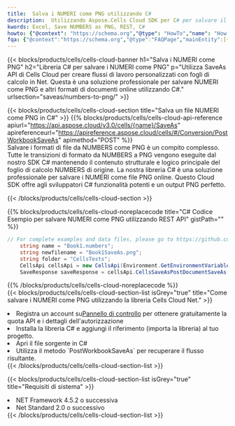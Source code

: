 ```yaml
---
title:  Salva i NUMERI come PNG utilizzando C#
description:  Utilizzando Aspose.Cells Cloud SDK per C# per salvare il file in formato NUMERI come file in formato PNG.
kwords: Excel, Save NUMBERS as PNG, REST, C#
howto: {"@context": "https://schema.org","@type": "HowTo","name": "How to save NUMBERS as PNG using the Cells Cloud Net library.","description": "How to save NUMBERS as PNG using the Cells Cloud Net library.","image": {"@type": "ImageObject"},"url": "/net/saveas/numbers-to-png/","step": [{ "@type": "HowToStep","name": "How to save NUMBERS as PNG using the Cells Cloud Net library. step 1", "image": {"@type": "ImageObject",},"url": "/net/saveas/numbers-to-png/","text": "Register an account at <a href='https://dashboard.aspose.cloud/'>Dashboard</a> to get free API quota & authorization details",},{ "@type": "HowToStep","name": "How to save NUMBERS as PNG using the Cells Cloud Net library. step 1", "image": {"@type": "ImageObject",},"url": "/net/saveas/numbers-to-png/","text": "Install C# library and add the reference (import the library) to your project.",},{ "@type": "HowToStep","name": "How to save NUMBERS as PNG using the Cells Cloud Net library. step 1", "image": {"@type": "ImageObject",},"url": "/net/saveas/numbers-to-png/","text": "Open the source file in C#",},{ "@type": "HowToStep","name": "How to save NUMBERS as PNG using the Cells Cloud Net library. step 1", "image": {"@type": "ImageObject",},"url": "/net/saveas/numbers-to-png/","text": "Use the `PostWorkbookSaveAs` method to retrieve the resulting stream.",}, ],"supply": {"@type": "HowToSupply","name": "document"},"tool": [{"@type": "HowToTool","name": "Visual Studio, Visual Studio Code, Rider"},{"@type": "HowToTool","name": "Aspose Cells"}],"totalTime": "PT6M"}
fqa: {"@context":"https://schema.org","@type":"FAQPage","mainEntity":[{"@type":"Question","name":"Why save file as other formats file in C# using REST API?","acceptedAnswer":{"@type":"Answer","text":"Documents are encoded in many ways, and some files may be incompatible with the software you use. To open and read such files, just save them as appropriate file formats.<br/><ol><li>Install .NET SDK and add the reference (import the library) to your project.</li><li>Open the source file in C# using REST API.</li><li>Call the PostWorkbookSaveAsRequest() method, passing an output filename with required extension.</li><li>Get the result of save as a separate file.</li></ol>"}},{"@type":"Question","name":"What file formats can I save as with your C# library?","acceptedAnswer":{"@type":"Answer","text":"We support a variety of file formats for conversion using .NET library, including XLSX, Excel, xls , PDF, CSV, HTML, Markdown, XML, PNG, JPG, TIFF, Json, TXT and many more."}},{"@type":"Question","name":"What is the maximum allowed file size for conversion using this .NET library?","acceptedAnswer":{"@type":"Answer","text":"There are no file size limits for format conversions using .NET library."}}]}
---
```

{{< blocks/products/cells/cells-cloud-banner h1="Salva i NUMERI come PNG" h2="Libreria C# per salvare i NUMERI come PNG" p="Utilizza SaveAs API di Cells Cloud per creare flussi di lavoro personalizzati con fogli di calcolo in Net. Questa è una soluzione professionale per salvare NUMERI come PNG e altri formati di documenti online utilizzando C#." urlsection="saveas/numbers-to-png/" >}}

{{< blocks/products/cells/cells-cloud-section title="Salva un file NUMERI come PNG in C#" >}}
{{% blocks/products/cells/cells-cloud-api-reference apiurl="https://api.aspose.cloud/v3.0/cells/{name}/SaveAs" apireferenceurl="https://apireference.aspose.cloud/cells/#/Conversion/PostWorkbookSaveAs" apimethod="POST" %}}
<br/>
Salvare i formati di file da NUMBERS come PNG è un compito complesso. Tutte le transizioni di formato da NUMBERS a PNG vengono eseguite dal nostro SDK C# mantenendo il contenuto strutturale e logico principale del foglio di calcolo NUMBERS di origine. La nostra libreria C# è una soluzione professionale per salvare i NUMERI come file PNG online. Questo Cloud SDK offre agli sviluppatori C# funzionalità potenti e un output PNG perfetto.

{{< /blocks/products/cells/cells-cloud-section >}}

{{% blocks/products/cells/cells-cloud-noreplacecode title="C# Codice Esempio per salvare NUMERI come PNG utilizzando REST API" gistPath="" %}}
  
```cs
// For complete examples and data files, please go to https://github.com/aspose-cells-cloud/aspose-cells-cloud-dotnet/
    string name = "Book1.numbers";
    string newfilename = "Book1SaveAs.png";
    string folder = "CellsTests";
    CellsApi cellsApi = new CellsApi(Environment.GetEnvironmentVariable("ProductClientId"), Environment.GetEnvironmentVariable("ProductClientSecret"));
    SaveResponse saveResponse = cellsApi.CellsSaveAsPostDocumentSaveAs(name, null, newfilename, null,null,folder);
```
  
{{% /blocks/products/cells/cells-cloud-noreplacecode %}}
<br/>
{{< blocks/products/cells/cells-cloud-section-list isGrey="true" title="Come salvare i NUMERI come PNG utilizzando la libreria Cells Cloud Net." >}}
<li> Registra un account su<a href="https://dashboard.aspose.cloud/">Pannello di controllo</a> per ottenere gratuitamente la quota API e i dettagli dell'autorizzazione</li>
<li>Installa la libreria C# e aggiungi il riferimento (importa la libreria) al tuo progetto.</li>
<li>Apri il file sorgente in C#</li>
<li>Utilizza il metodo `PostWorkbookSaveAs` per recuperare il flusso risultante.</li>
{{< /blocks/products/cells/cells-cloud-section-list >}}

{{< blocks/products/cells/cells-cloud-section-list isGrey="true" title="Requisiti di sistema" >}}
<li>NET Framework 4.5.2 o successiva</li>
<li>Net Standard 2.0 o successivo</li>
{{< /blocks/products/cells/cells-cloud-section-list >}}
